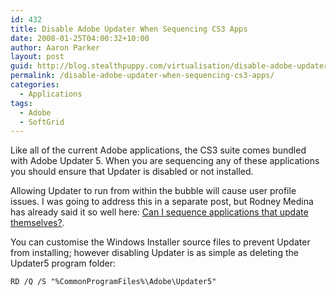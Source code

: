 ```yaml
---
id: 432
title: Disable Adobe Updater When Sequencing CS3 Apps
date: 2008-01-25T04:00:32+10:00
author: Aaron Parker
layout: post
guid: http://blog.stealthpuppy.com/virtualisation/disable-adobe-updater-when-sequencing-cs3-apps
permalink: /disable-adobe-updater-when-sequencing-cs3-apps/
categories:
  - Applications
tags:
  - Adobe
  - SoftGrid
---
```

Like all of the current Adobe applications, the CS3 suite comes bundled with Adobe Updater 5. When you are sequencing any of these applications you should ensure that Updater is disabled or not installed.

Allowing Updater to run from within the bubble will cause user profile issues. I was going to address this in a separate post, but Rodney Medina has already said it so well here: [Can I sequence applications that update themselves?](http://www.softgridblog.com/?p=27).

You can customise the Windows Installer source files to prevent Updater from installing; however disabling Updater is as simple as deleting the Updater5 program folder:

`RD /Q /S "%CommonProgramFiles%\Adobe\Updater5"`
